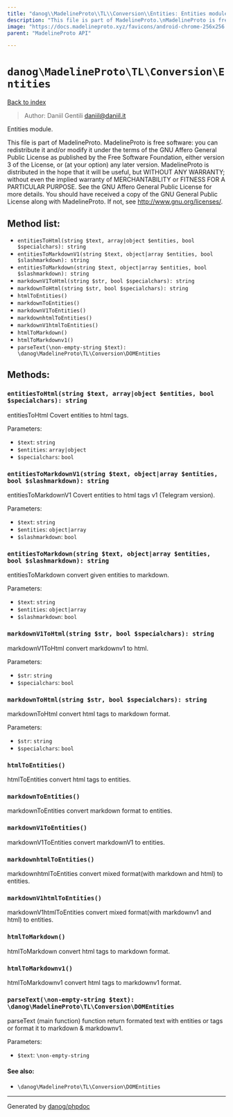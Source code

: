 ```yaml
---
title: "danog\\MadelineProto\\TL\\Conversion\\Entities: Entities module."
description: "This file is part of MadelineProto.\nMadelineProto is free software: you can redistribute it and/or modify it under the terms of the GNU Affero General Public License as published by the Free Software Foundation, either version 3 of the License, or (at your option) any later version.\nMadelineProto is distributed in the hope that it will be useful, but WITHOUT ANY WARRANTY; without even the implied warranty of MERCHANTABILITY or FITNESS FOR A PARTICULAR PURPOSE.\nSee the GNU Affero General Public License for more details.\nYou should have received a copy of the GNU General Public License along with MadelineProto.\nIf not, see <http://www.gnu.org/licenses/>."
image: "https://docs.madelineproto.xyz/favicons/android-chrome-256x256.png"
parent: "MadelineProto API"

---
```

# `danog\MadelineProto\TL\Conversion\Entities`
[Back to index](../../../../index.md)

> Author: Daniil Gentili <daniil@daniil.it>  
  

Entities module.  

This file is part of MadelineProto.
MadelineProto is free software: you can redistribute it and/or modify it under the terms of the GNU Affero General Public License as published by the Free Software Foundation, either version 3 of the License, or (at your option) any later version.
MadelineProto is distributed in the hope that it will be useful, but WITHOUT ANY WARRANTY; without even the implied warranty of MERCHANTABILITY or FITNESS FOR A PARTICULAR PURPOSE.
See the GNU Affero General Public License for more details.
You should have received a copy of the GNU General Public License along with MadelineProto.
If not, see <http://www.gnu.org/licenses/>.


## Method list:
* `entitiesToHtml(string $text, array|object $entities, bool $specialchars): string`
* `entitiesToMarkdownV1(string $text, object|array $entities, bool $slashmarkdown): string`
* `entitiesToMarkdown(string $text, object|array $entities, bool $slashmarkdown): string`
* `markdownV1ToHtml(string $str, bool $specialchars): string`
* `markdownToHtml(string $str, bool $specialchars): string`
* `htmlToEntities()`
* `markdownToEntities()`
* `markdownV1ToEntities()`
* `markdownhtmlToEntities()`
* `markdownV1htmlToEntities()`
* `htmlToMarkdown()`
* `htmlToMarkdownv1()`
* `parseText(\non-empty-string $text): \danog\MadelineProto\TL\Conversion\DOMEntities`

## Methods:
### `entitiesToHtml(string $text, array|object $entities, bool $specialchars): string`

entitiesToHtml
Covert entities to html tags.


Parameters:

* `$text`: `string`   
* `$entities`: `array|object`   
* `$specialchars`: `bool`   



### `entitiesToMarkdownV1(string $text, object|array $entities, bool $slashmarkdown): string`

entitiesToMarkdownV1
Covert entities to html tags v1 (Telegram version).


Parameters:

* `$text`: `string`   
* `$entities`: `object|array`   
* `$slashmarkdown`: `bool`   



### `entitiesToMarkdown(string $text, object|array $entities, bool $slashmarkdown): string`

entitiesToMarkdown
convert given entities to markdown.


Parameters:

* `$text`: `string`   
* `$entities`: `object|array`   
* `$slashmarkdown`: `bool`   



### `markdownV1ToHtml(string $str, bool $specialchars): string`

markdownV1ToHtml
convert markdownv1 to html.


Parameters:

* `$str`: `string`   
* `$specialchars`: `bool`   



### `markdownToHtml(string $str, bool $specialchars): string`

markdownToHtml
convert html tags to markdown format.


Parameters:

* `$str`: `string`   
* `$specialchars`: `bool`   



### `htmlToEntities()`

htmlToEntities
convert html tags to entities.



### `markdownToEntities()`

markdownToEntities
convert markdown format to entities.



### `markdownV1ToEntities()`

markdownV1ToEntities
convert markdownV1 to entities.



### `markdownhtmlToEntities()`

markdownhtmlToEntities
convert mixed format(with markdown and html) to entities.



### `markdownV1htmlToEntities()`

markdownV1htmlToEntities
convert mixed format(with markdownv1 and html) to entities.



### `htmlToMarkdown()`

htmlToMarkdown
convert html tags to markdown format.



### `htmlToMarkdownv1()`

htmlToMarkdownv1
convert html tags to markdownv1 format.



### `parseText(\non-empty-string $text): \danog\MadelineProto\TL\Conversion\DOMEntities`

parseText (main function)
function return formated text with entities or tags or format it to markdown & markdownv1.


Parameters:

* `$text`: `\non-empty-string`   


#### See also: 
* `\danog\MadelineProto\TL\Conversion\DOMEntities`




---
Generated by [danog/phpdoc](https://phpdoc.daniil.it)
